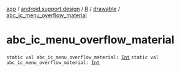 [app](../../../index.md) / [android.support.design](../../index.md) / [R](../index.md) / [drawable](index.md) / [abc_ic_menu_overflow_material](.)

# abc_ic_menu_overflow_material

`static val abc_ic_menu_overflow_material: `[`Int`](https://kotlinlang.org/api/latest/jvm/stdlib/kotlin/-int/index.html)
`static val abc_ic_menu_overflow_material: `[`Int`](https://kotlinlang.org/api/latest/jvm/stdlib/kotlin/-int/index.html)